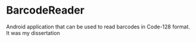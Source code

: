 # BarcodeReader
Android application that can be used to read barcodes in Code-128 format. It was my dissertation
